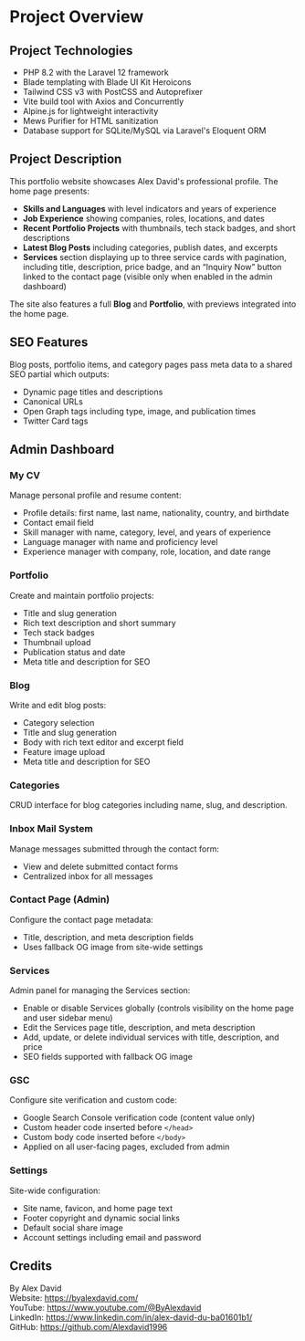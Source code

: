 # Project Overview

## Project Technologies
- PHP 8.2 with the Laravel 12 framework  
- Blade templating with Blade UI Kit Heroicons  
- Tailwind CSS v3 with PostCSS and Autoprefixer  
- Vite build tool with Axios and Concurrently  
- Alpine.js for lightweight interactivity  
- Mews Purifier for HTML sanitization  
- Database support for SQLite/MySQL via Laravel's Eloquent ORM  

## Project Description
This portfolio website showcases Alex David's professional profile. The home page presents:  
- **Skills and Languages** with level indicators and years of experience  
- **Job Experience** showing companies, roles, locations, and dates  
- **Recent Portfolio Projects** with thumbnails, tech stack badges, and short descriptions  
- **Latest Blog Posts** including categories, publish dates, and excerpts  
- **Services** section displaying up to three service cards with pagination, including title, description, price badge, and an “Inquiry Now” button linked to the contact page (visible only when enabled in the admin dashboard)  

The site also features a full **Blog** and **Portfolio**, with previews integrated into the home page.  

## SEO Features
Blog posts, portfolio items, and category pages pass meta data to a shared SEO partial which outputs:  
- Dynamic page titles and descriptions  
- Canonical URLs  
- Open Graph tags including type, image, and publication times  
- Twitter Card tags  

## Admin Dashboard

### My CV
Manage personal profile and resume content:  
- Profile details: first name, last name, nationality, country, and birthdate  
- Contact email field  
- Skill manager with name, category, level, and years of experience  
- Language manager with name and proficiency level  
- Experience manager with company, role, location, and date range  

### Portfolio
Create and maintain portfolio projects:  
- Title and slug generation  
- Rich text description and short summary  
- Tech stack badges  
- Thumbnail upload  
- Publication status and date  
- Meta title and description for SEO  

### Blog
Write and edit blog posts:  
- Category selection  
- Title and slug generation  
- Body with rich text editor and excerpt field  
- Feature image upload  
- Meta title and description for SEO  

### Categories
CRUD interface for blog categories including name, slug, and description.  

### Inbox Mail System
Manage messages submitted through the contact form:  
- View and delete submitted contact forms  
- Centralized inbox for all messages  

### Contact Page (Admin)
Configure the contact page metadata:  
- Title, description, and meta description fields  
- Uses fallback OG image from site-wide settings  

### Services
Admin panel for managing the Services section:  
- Enable or disable Services globally (controls visibility on the home page and user sidebar menu)  
- Edit the Services page title, description, and meta description  
- Add, update, or delete individual services with title, description, and price  
- SEO fields supported with fallback OG image  

### GSC
Configure site verification and custom code:  
- Google Search Console verification code (content value only)  
- Custom header code inserted before `</head>`  
- Custom body code inserted before `</body>`  
- Applied on all user-facing pages, excluded from admin  

### Settings
Site-wide configuration:  
- Site name, favicon, and home page text  
- Footer copyright and dynamic social links  
- Default social share image  
- Account settings including email and password  

## Credits
By Alex David  
Website: https://byalexdavid.com/  
YouTube: https://www.youtube.com/@ByAlexdavid  
LinkedIn: https://www.linkedin.com/in/alex-david-du-ba01601b1/  
GitHub: https://github.com/Alexdavid1996  
